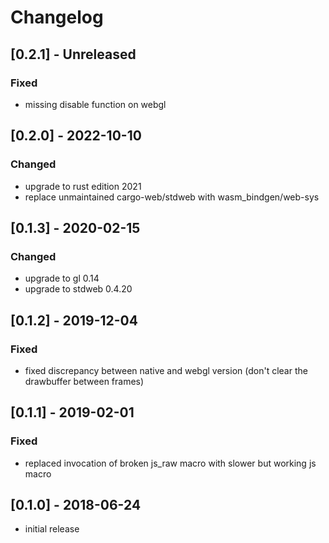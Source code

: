 # Changelog

## [0.2.1] - Unreleased
### Fixed
- missing disable function on webgl

## [0.2.0] - 2022-10-10
### Changed
- upgrade to rust edition 2021
- replace unmaintained cargo-web/stdweb with wasm_bindgen/web-sys

## [0.1.3] - 2020-02-15
### Changed
- upgrade to gl 0.14
- upgrade to stdweb 0.4.20

## [0.1.2] - 2019-12-04
### Fixed
- fixed discrepancy between native and webgl version (don't clear the drawbuffer between frames)

## [0.1.1] - 2019-02-01
### Fixed
- replaced invocation of broken js_raw macro with slower but working js macro

## [0.1.0] - 2018-06-24
- initial release